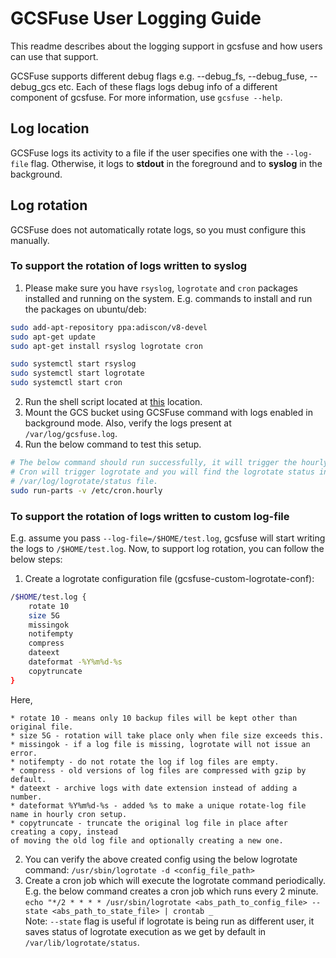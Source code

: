 # GCSFuse User Logging Guide
This readme describes about the logging support in gcsfuse and how users can use
that support.

GCSFuse supports different debug flags e.g. --debug_fs, --debug_fuse, 
--debug_gcs etc. Each of these flags logs debug info of a different component
of gcsfuse. For more information, use `gcsfuse --help`.

## Log location
GCSFuse logs its activity to a file if the user specifies one with the `--log-file`
flag. Otherwise, it logs to **stdout** in the foreground and to **syslog** in the background.

## Log rotation
GCSFuse does not automatically rotate logs, so you must configure this manually.

### To support the rotation of logs written to syslog
1. Please make sure you have `rsyslog`, `logrotate` and `cron` packages installed
and running on the system.
E.g. commands to install and run the packages on ubuntu/deb:
```bash
sudo add-apt-repository ppa:adiscon/v8-devel
sudo apt-get update
sudo apt-get install rsyslog logrotate cron

sudo systemctl start rsyslog
sudo systemctl start logrotate
sudo systemctl start cron
```
2. Run the shell script located at [this](https://github.com/GoogleCloudPlatform/gcsfuse/blob/master/tools/log_rotate/install_script.sh) location.
3. Mount the GCS bucket using GCSFuse command with logs enabled in background mode.
Also, verify the logs present at `/var/log/gcsfuse.log`.
4. Run the below command to test this setup.
```bash
# The below command should run successfully, it will trigger the hourly cron job.
# Cron will trigger logrotate and you will find the logrotate status in
# /var/log/logrotate/status file.
sudo run-parts -v /etc/cron.hourly 
```

### To support the rotation of logs written to custom log-file
E.g. assume you pass `--log-file=/$HOME/test.log`, gcsfuse will start writing
the logs to `/$HOME/test.log`. Now, to support log rotation, you can follow the
below steps:

1. Create a logrotate configuration file (gcsfuse-custom-logrotate-conf):
```bash
/$HOME/test.log {
    rotate 10
    size 5G
    missingok
    notifempty
    compress
    dateext
    dateformat -%Y%m%d-%s
    copytruncate
}
```

Here,
``` text
* rotate 10 - means only 10 backup files will be kept other than original file.
* size 5G - rotation will take place only when file size exceeds this.
* missingok - if a log file is missing, logrotate will not issue an error.
* notifempty - do not rotate the log if log files are empty.
* compress - old versions of log files are compressed with gzip by default.
* dateext - archive logs with date extension instead of adding a number.
* dateformat %Y%m%d-%s - added %s to make a unique rotate-log file name in hourly cron setup.
* copytruncate - truncate the original log file in place after creating a copy, instead 
of moving the old log file and optionally creating a new one.
```
2. You can verify the above created config using the below logrotate command:
   `/usr/sbin/logrotate -d <config_file_path>`
3. Create a cron job which will execute the logrotate command periodically. E.g.
the below command creates a cron job which runs every 2 minute. 
`echo "*/2 * * * * /usr/sbin/logrotate <abs_path_to_config_file> --state <abs_path_to_state_file> | crontab _`  
Note: `--state` flag is useful if logrotate is being run as different user, it saves
status of logrotate execution as we get by default in `/var/lib/logrotate/status`.

